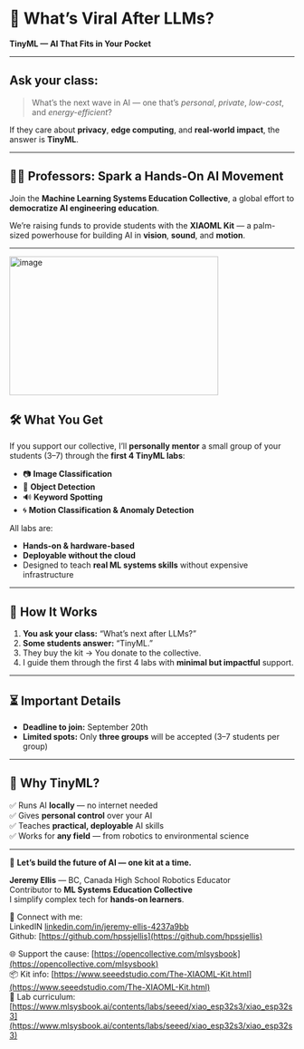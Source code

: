 # 🧠 What’s Viral After LLMs?  
**TinyML — AI That Fits in Your Pocket**  

---

## Ask your class:
> What’s the next wave in AI — one that’s *personal*, *private*, *low-cost*, and *energy-efficient*?  

If they care about **privacy**, **edge computing**, and **real-world impact**, the answer is **TinyML**.  

---

## 👨‍🏫 Professors: Spark a Hands-On AI Movement
Join the **Machine Learning Systems Education Collective**, a global effort to **democratize AI engineering education**.  

We’re raising funds to provide students with the **XIAOML Kit** — a palm-sized powerhouse for building AI in **vision**, **sound**, and **motion**.  

---


<img width="369" height="245" alt="image" src="https://github-production-user-asset-6210df.s3.amazonaws.com/5605614/476429917-4caaf0af-8b6c-49f1-abed-cec3f7f08b3a.png" />


## 🛠️ What You Get
If you support our collective, I’ll **personally mentor** a small group of your students (3–7) through the **first 4 TinyML labs**:  

- 📷 **Image Classification**  
- 🧠 **Object Detection**  
- 🔊 **Keyword Spotting**  
- 🌀 **Motion Classification & Anomaly Detection**  

All labs are:  
- **Hands-on & hardware-based**  
- **Deployable without the cloud**  
- Designed to teach **real ML systems skills** without expensive infrastructure  

---

## 🤝 How It Works
1. **You ask your class:** “What’s next after LLMs?”  
2. **Some students answer:** “TinyML.”  
3. They buy the kit → You donate to the collective.  
4. I guide them through the first 4 labs with **minimal but impactful** support.  

---

## ⏳ Important Details
- **Deadline to join:** September 20th  
- **Limited spots:** Only **three groups** will be accepted (3–7 students per group)  

---

## 💬 Why TinyML?
✅ Runs AI **locally** — no internet needed  
✅ Gives **personal control** over your AI  
✅ Teaches **practical, deployable** AI skills  
✅ Works for **any field** — from robotics to environmental science  

---

📣 **Let’s build the future of AI — one kit at a time.**  

**Jeremy Ellis** — BC, Canada High School Robotics Educator  
Contributor to **ML Systems Education Collective**  
I simplify complex tech for **hands-on learners**.  


🔗 Connect with me:    
LinkedIN [linkedin.com/in/jeremy-ellis-4237a9bb](https://www.linkedin.com/in/jeremy-ellis-4237a9bb/)    
Github: [https://github.com/hpssjellis](https://github.com/hpssjellis)   


🌐 Support the cause: [https://opencollective.com/mlsysbook](https://opencollective.com/mlsysbook)  
📦 Kit info: [https://www.seeedstudio.com/The-XIAOML-Kit.html](https://www.seeedstudio.com/The-XIAOML-Kit.html)  
🧪 Lab curriculum: [https://www.mlsysbook.ai/contents/labs/seeed/xiao_esp32s3/xiao_esp32s3](https://www.mlsysbook.ai/contents/labs/seeed/xiao_esp32s3/xiao_esp32s3)  

